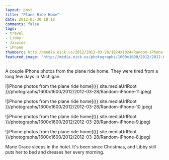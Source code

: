 ```yaml
---
layout: post
title: "Plane Ride Home"
date: 2012-03-30 18:18
comments: false
tags: 
- travel
- Libby
- Jasmine
- iPhone
thumbsrc: http://media.eick.us/2012/2012-03-28/1024x1024/Random-iPhone-11.jpeg 
featured_image: "http://media.eick.us/photographs/1600x1600/2012/2012-03-28/Random-iPhone-11.jpeg"
---
```

A couple iPhone photos from the plane ride home.  They were tired from a long few days in Michigan.



![iPhone photos from the plane ride home]({{ site.mediaUrlRoot }}/photographs/1600x1600/2012/2012-03-28/Random-iPhone-11.jpeg)
  




![iPhone photos from the plane ride home]({{ site.mediaUrlRoot }}/photographs/1600x1600/2012/2012-03-28/Random-iPhone-10.jpeg)
  




![iPhone photos from the plane ride home]({{ site.mediaUrlRoot }}/photographs/1600x1600/2012/2012-03-28/Random-iPhone-9.jpeg)
  




![iPhone photos from the plane ride home]({{ site.mediaUrlRoot }}/photographs/1600x1600/2012/2012-03-28/Random-iPhone-8.jpeg)
  

Marie Grace sleeps in the hotel.  It's been since Christmas, and Libby still puts her to bed and dresses her every morning.